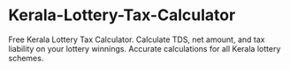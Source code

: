 # Kerala-Lottery-Tax-Calculator
Free Kerala Lottery Tax Calculator. Calculate TDS, net amount, and tax liability on your lottery winnings. Accurate calculations for all Kerala lottery schemes.
